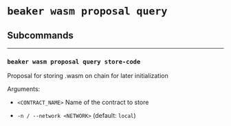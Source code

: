 # `beaker wasm proposal query`

## Subcommands

---

### `beaker wasm proposal query store-code`

Proposal for storing .wasm on chain for later initialization

Arguments:

* `<CONTRACT_NAME>` Name of the contract to store

* `-n / --network <NETWORK>` (default: `local`)
